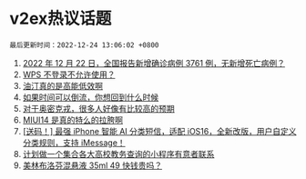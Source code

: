 # v2ex热议话题

`最后更新时间：2022-12-24 13:06:02 +0800`

1. [2022 年 12 月 22 日，全国报告新增确诊病例 3761 例，无新增死亡病例？](https://www.v2ex.com/t/904290)
1. [WPS 不登录不允许使用？](https://www.v2ex.com/t/904314)
1. [油汀真的是高能低效啊](https://www.v2ex.com/t/904367)
1. [如果时间可以倒流，你想回到什么时候](https://www.v2ex.com/t/904374)
1. [对于奥密克戎，很多人好像有比较高的预期](https://www.v2ex.com/t/904296)
1. [MIUI14 是真的特么的拉胯啊](https://www.v2ex.com/t/904289)
1. [[送码！] 最强 iPhone 智能 AI 分类短信，适配 iOS16，全新改版，用户自定义分类规则，支持 iMessage！](https://www.v2ex.com/t/904407)
1. [计划做一个集合各大高校教务查询的小程序有意者联系](https://www.v2ex.com/t/904288)
1. [美林布洛芬混悬液 35ml 49 快钱贵吗？](https://www.v2ex.com/t/904335)

